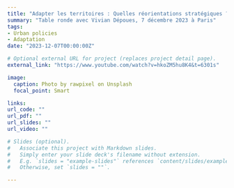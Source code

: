 ```yaml
---
title: "Adapter les territoires : Quelles réorientations stratégiques ?"
summary: "Table ronde avec Vivian Dépoues, 7 décembre 2023 à Paris"
tags:
- Urban policies
- Adaptation
date: "2023-12-07T00:00:00Z"

# Optional external URL for project (replaces project detail page).
external_link: "https://www.youtube.com/watch?v=hkoZM5hu8K4&t=6301s"

image:
  caption: Photo by rawpixel on Unsplash
  focal_point: Smart

links:
url_code: ""
url_pdf: ""
url_slides: ""
url_video: ""

# Slides (optional).
#   Associate this project with Markdown slides.
#   Simply enter your slide deck's filename without extension.
#   E.g. `slides = "example-slides"` references `content/slides/example-slides.md`.
#   Otherwise, set `slides = ""`.

---
```



